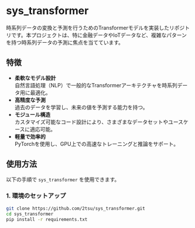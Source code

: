 # sys_transformer

時系列データの変換と予測を行うためのTransformerモデルを実装したリポジトリです。本プロジェクトは、特に金融データやIoTデータなど、複雑なパターンを持つ時系列データの予測に焦点を当てています。

## 特徴

- **柔軟なモデル設計**  
  自然言語処理（NLP）で一般的なTransformerアーキテクチャを時系列データ用に最適化。
- **高精度な予測**  
  過去のデータを学習し、未来の値を予測する能力を持つ。
- **モジュール構造**  
  カスタマイズ可能なコード設計により、さまざまなデータセットやユースケースに適応可能。
- **軽量で効率的**  
  PyTorchを使用し、GPU上での高速なトレーニングと推論をサポート。

## 使用方法

以下の手順で `sys_transformer` を使用できます。

### 1. 環境のセットアップ

```bash
git clone https://github.com/2tsu/sys_transformer.git
cd sys_transformer
pip install -r requirements.txt
